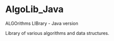 # AlgoLib_Java
ALGOrithms LIBrary - Java version

Library of various algorithms and data structures.
